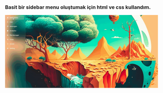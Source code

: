 <h3>Basit bir sidebar menu oluştumak için html ve css kullandım.</h3>
 <img src="Screen Recording 2024-01-11 at 11.31.20.70 AM.gif" alt="">
